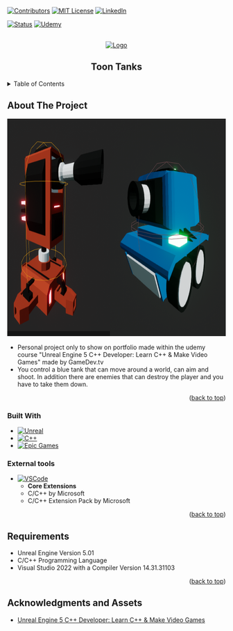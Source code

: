 <div id="top"></div>

[![Contributors][contributors-shield]][contributors-url]
[![MIT License][license-shield]][license-url]
[![LinkedIn][linkedin-shield]][linkedin-url]

[![Status][badge]](https://github.com/RodrigoQuiroz09/ToonTanks) [![Udemy][udemy-shield]][udemy-url]

<!-- PROJECT LOGO -->
<br />
<div align="center">
  <a href="https://github.com/RodrigoQuiroz09/ToonTanks/blob/main/images/capture.png">
    <img src="images/toontanks.gif" alt="Logo" width="450" height="450">
  </a>

<h2 align="center">Toon Tanks</h2>

</div>

<!-- TABLE OF CONTENTS -->
<details>
  <summary>Table of Contents</summary>
  <ol>
    <li>
      <a href="#about-the-project">About The Project</a>
      <ul>
        <li><a href="#built-with">Built With</a></li>
        <li><a href="#external-tools">External Tools</a></li>
      </ul>
    </li>
    <li>
      <a href="#requirements">Requirements</a>
    </li>
    <li><a href="#acknowledgments">Acknowledgments</a></li>
  </ol>
</details>

<!-- ABOUT THE PROJECT -->

## About The Project

<a href="https://github.com/RodrigoQuiroz09/ToonTanks/blob/main/images/logo.png">
  <img src="images/logo.png" alt="Main Menu" width="700" height="500">
</a>

- Personal project only to show on portfolio made within the udemy course "Unreal Engine 5 C++ Developer: Learn C++ & Make Video Games" made by GameDev.tv
- You control a blue tank that can move around a world, can aim and shoot. In addition there are enemies that can destroy the player and you have to take them down.

<p align="right">(<a href="#top">back to top</a>)</p>

### Built With

- [![Unreal][unreal.com]][unreal-url]
- [![C++][cplus.com]][cplus-url]
- [![Epic Games][epic.com]][epic-url]

### External tools

- [![VSCode][vsc.com]][vsc-url]
  - <strong>Core Extensions</strong>
  - C/C++ by Microsoft
  - C/C++ Extension Pack by Microsoft
  <p align="right">(<a href="#top">back to top</a>)</p>

<!-- GETTING STARTED -->

## Requirements

- Unreal Engine Version 5.01
- C/C++ Programming Language
- Visual Studio 2022 with a Compiler Version 14.31.31103

<p align="right">(<a href="#top">back to top</a>)</p>

<!-- ACKNOWLEDGMENTS -->

## Acknowledgments and Assets

- [Unreal Engine 5 C++ Developer: Learn C++ & Make Video Games](https://www.udemy.com/course/unrealcourse/)

<!-- MARKDOWN LINKS & IMAGES -->
<!-- https://www.markdownguide.org/basic-syntax/#reference-style-links -->

[contributors-shield]: https://img.shields.io/github/contributors/RodrigoQuiroz09/ToonTanks.svg?style=for-the-badge
[contributors-url]: https://github.com/RodrigoQuiroz09/ToonTanks/graphs/contributors
[license-shield]: https://img.shields.io/github/license/RodrigoQuiroz09/ToonTanks.svg?style=for-the-badge
[license-url]: https://github.com/RodrigoQuiroz09/ToonTanks/blob/master/LICENSE.txt
[linkedin-shield]: https://img.shields.io/badge/-LinkedIn-black.svg?style=for-the-badge&logo=linkedin&colorB=555
[linkedin-url]: https://linkedin.com/in/rodrigo-q-3b8213129/
[badge-dev]: https://forthebadge.com/images/badges/built-by-developers.svg
[badge-dev-url]: http://ForTheBadge.com/images/badges/built-by-developers.svg
[product-screenshot]: images/mainmenu.PNG
[udemy-shield]: https://img.shields.io/badge//Made%20with-Udemy-EC5252?style=for-the-badge&logo=Udemy&logoColor=white
[udemy-url]: https://www.udemy.com
[unreal-url]: https://www.unrealengine.com/en-US
[unreal.com]: https://img.shields.io/badge/unrealengine-%23313131.svg?style=for-the-badge&logo=unrealengine&logoColor=white
[cplus-url]: https://cplusplus.com
[cplus.com]: https://img.shields.io/badge/c++-%2300599C.svg?style=for-the-badge&logo=c%2B%2B&logoColor=white
[vsc-url]: https://code.visualstudio.com
[vsc.com]: https://img.shields.io/badge/Visual_Studio_Code-0078D4?style=for-the-badge&logo=visual%20studio%20code&logoColor=white
[epic-url]: https://www.epicgames.com/site/en-US/home
[epic.com]: https://img.shields.io/badge/epicgames-%23313131.svg?style=for-the-badge&logo=epicgames&logoColor=white
[badge]: https://img.shields.io/badge/Status-Done-green?style=for-the-badge
